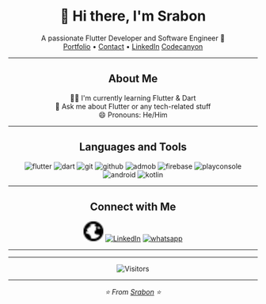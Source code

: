 <!-- Title -->
<h1 align="center">👋 Hi there, I'm Srabon</h1>

<!-- Introduction -->
<p align="center">
  A passionate Flutter Developer and Software Engineer 🚀<br>
  <a href="https://yourwebsite.com">Portfolio</a> •
  <a href="mailto:srabonray.dev@gmail.com">Contact</a> •
  <a href="https://www.linkedin.com/in/srabonray-dev">LinkedIn</a>
  <a href="https://codecanyon.net/user/guardianmap">Codecanyon</a>
</p>

---

<!-- About Me -->
<h2 align="center">About Me</h2>

<p align="center">
  👨‍💻 I'm currently learning Flutter & Dart<br>
  💬 Ask me about Flutter or any tech-related stuff<br>
  😄 Pronouns: He/Him
</p>

---

<!-- Skills -->
<h2 align="center">Languages and Tools</h2>

<p align="center">
    <img src="https://www.vectorlogo.zone/logos/flutterio/flutterio-icon.svg" alt="flutter" width="40" height="40"/>
    <img src="https://www.vectorlogo.zone/logos/dartlang/dartlang-icon.svg" alt="dart" width="40" height="40"/>
    <img src="https://www.vectorlogo.zone/logos/git-scm/git-scm-icon.svg" alt="git" width="40" height="40"/>
    <img src="https://www.vectorlogo.zone/logos/github/github-icon.svg" alt="github" width="40" height="40"/>
  <img src="https://www.vectorlogo.zone/logos/google_admob/google_admob-icon.svg" alt="admob" width="40" height="40"/>
  <img src="https://www.vectorlogo.zone/logos/firebase/firebase-icon.svg" alt="firebase" width="40" height="40"/>
    <img src="https://www.vectorlogo.zone/logos/google_play/google_play-icon.svg" alt="playconsole" width="40" height="40"/>
    <img src="https://www.vectorlogo.zone/logos/android/android-icon.svg" alt="android" width="40" height="40"/>
  <img src="https://www.vectorlogo.zone/logos/kotlinlang/kotlinlang-icon.svg" alt="kotlin" width="40" height="40"/>
</p>

---

<!-- Connect with Me -->
<h2 align="center">Connect with Me</h2>

<p align="center">
    <a href="https://srabonray.dev"><img src="https://raw.githubusercontent.com/iconic/open-iconic/master/svg/globe.svg" alt="yourwebsite.com" width="40" height="40"/></a>
    <a href="https://www.linkedin.com/in/srabonray-dev"><img src="https://www.vectorlogo.zone/logos/linkedin/linkedin-icon.svg" alt="LinkedIn" width="40" height="40"/></a>
    <a href="https://wa.link/xnw98v"><img src="https://www.vectorlogo.zone/logos/whatsapp/whatsapp-tile.svg" alt="whatsapp" width="40" height="40"/></a>
</p>

---
---

<!-- Footer -->
<p align="center">
    <img src="https://visitor-badge.laobi.icu/badge?page_id=srabon-dev.travel-note" alt="Visitors">
</p>

---

<!-- Signature -->
<p align="center">
    <em>⭐️ From <a href="https://github.com/srabon-dev">Srabon</a> ⭐️</em>
</p>
